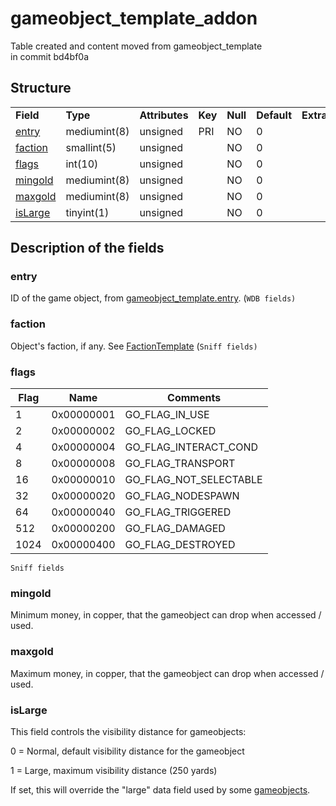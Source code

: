 # gameobject\_template\_addon

Table created and content moved from gameobject\_template in commit bd4bf0a

## Structure

|                     |              |                |         |          |             |           |             |
|---------------------|--------------|----------------|---------|----------|-------------|-----------|-------------|
| **Field**           | **Type**     | **Attributes** | **Key** | **Null** | **Default** | **Extra** | **Comment** |
| [entry](#entry)     | mediumint(8) | unsigned       | PRI     | NO       | 0           |           |             |
| [faction](#faction) | smallint(5)  | unsigned       |         | NO       | 0           |           |             |
| [flags](#flags)     | int(10)      | unsigned       |         | NO       | 0           |           |             |
| [mingold](#mingold) | mediumint(8) | unsigned       |         | NO       | 0           |           |             |
| [maxgold](#maxgold) | mediumint(8) | unsigned       |         | NO       | 0           |           |             |
| [isLarge](#islarge) | tinyint(1)   | unsigned       |         | NO       | 0           |           |             |

## Description of the fields

### entry

ID of the game object, from [gameobject\_template.entry](gameobject_template.md#entry). (`WDB fields)`

### faction

Object's faction, if any. See [FactionTemplate](../../dbc/FactionTemplate.md) (`Sniff fields)`

### flags

| Flag | Name       | Comments                  |
|------|------------|---------------------------|
| 1    | 0x00000001 | GO\_FLAG\_IN\_USE         |
| 2    | 0x00000002 | GO\_FLAG\_LOCKED          |
| 4    | 0x00000004 | GO\_FLAG\_INTERACT\_COND  |
| 8    | 0x00000008 | GO\_FLAG\_TRANSPORT       |
| 16   | 0x00000010 | GO\_FLAG\_NOT\_SELECTABLE |
| 32   | 0x00000020 | GO\_FLAG\_NODESPAWN       |
| 64   | 0x00000040 | GO\_FLAG\_TRIGGERED       |
| 512  | 0x00000200 | GO\_FLAG\_DAMAGED         |
| 1024 | 0x00000400 | GO\_FLAG\_DESTROYED       |

`Sniff fields`

### mingold

Minimum money, in copper, that the gameobject can drop when accessed / used.

### maxgold

Maximum money, in copper, that the gameobject can drop when accessed / used.

### isLarge

This field controls the visibility distance for gameobjects:

0 = Normal, default visibility distance for the gameobject

1 = Large, maximum visibility distance (250 yards)

If set, this will override the "large" data field used by some [gameobjects](gameobject_template.md).
